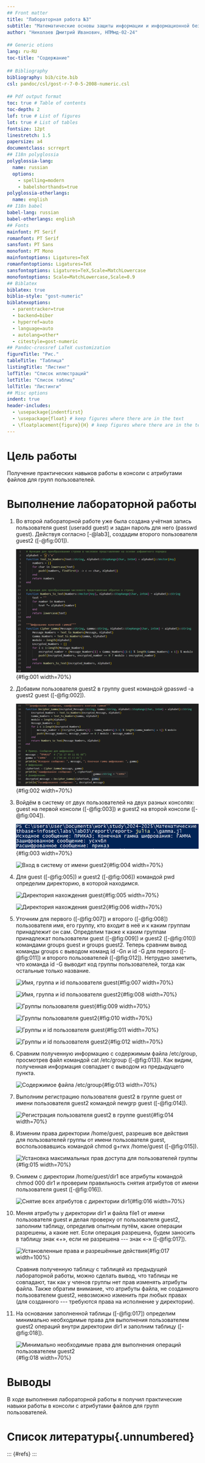 ```yaml
---
## Front matter
title: "Лабораторная работа №3"
subtitle: "Математические основы защиты информации и информационной безопасности"
author: "Николаев Дмитрий Иванович, НПМмд-02-24"

## Generic otions
lang: ru-RU
toc-title: "Содержание"

## Bibliography
bibliography: bib/cite.bib
csl: pandoc/csl/gost-r-7-0-5-2008-numeric.csl

## Pdf output format
toc: true # Table of contents
toc-depth: 2
lof: true # List of figures
lot: true # List of tables
fontsize: 12pt
linestretch: 1.5
papersize: a4
documentclass: scrreprt
## I18n polyglossia
polyglossia-lang:
  name: russian
  options:
	- spelling=modern
	- babelshorthands=true
polyglossia-otherlangs:
  name: english
## I18n babel
babel-lang: russian
babel-otherlangs: english
## Fonts
mainfont: PT Serif
romanfont: PT Serif
sansfont: PT Sans
monofont: PT Mono
mainfontoptions: Ligatures=TeX
romanfontoptions: Ligatures=TeX
sansfontoptions: Ligatures=TeX,Scale=MatchLowercase
monofontoptions: Scale=MatchLowercase,Scale=0.9
## Biblatex
biblatex: true
biblio-style: "gost-numeric"
biblatexoptions:
  - parentracker=true
  - backend=biber
  - hyperref=auto
  - language=auto
  - autolang=other*
  - citestyle=gost-numeric
## Pandoc-crossref LaTeX customization
figureTitle: "Рис."
tableTitle: "Таблица"
listingTitle: "Листинг"
lofTitle: "Список иллюстраций"
lotTitle: "Список таблиц"
lolTitle: "Листинги"
## Misc options
indent: true
header-includes:
  - \usepackage{indentfirst}
  - \usepackage{float} # keep figures where there are in the text
  - \floatplacement{figure}{H} # keep figures where there are in the text
---
```


# Цель работы

Получение практических навыков работы в консоли с атрибутами файлов для групп пользователей.

# Выполнение лабораторной работы

1. Во второй лабораторной работе уже была создана учётная запись пользователя guest (useradd guest) и задан пароль для него (passwd guest). Действуя согласно [-@lab3], создадим второго пользователя guest2 ([-@fig:001]).

    ![Создание учётной записи guest2](image/1.png){#fig:001 width=70%}

2. Добавим пользователя guest2 в группу guest командой gpasswd -a guest2 guest ([-@fig:002]).

    ![Добавление guest2 в группу guest](image/2.png){#fig:002 width=70%}

3. Войдём в систему от двух пользователей на двух разных консолях: guest на первой консоли ([-@fig:003]) и guest2 на второй консоли ([-@fig:004]).

    ![Вход в систему от имени guest](image/3.png){#fig:003 width=70%}

    ![Вход в систему от имени guest2](image/4.png){#fig:004 width=70%}

4. Для guest ([-@fig:005]) и guest2 ([-@fig:006]) командой pwd определим директорию, в которой находимся.

    ![Директория нахождения guest](image/5.png){#fig:005 width=70%}

    ![Директория нахождения guest2](image/6.png){#fig:006 width=70%}

5. Уточним для первого ([-@fig:007]) и второго ([-@fig:008]) пользователя имя, его группу, кто входит в неё и к каким группам принадлежит он сам. Определим также к каким группам принадлежат пользователи guest ([-@fig:009]) и guest2 ([-@fig:010]) командами groups guest и groups guest2. Теперь сравним вывод команды groups с выводом команд id -Gn и id -G для первого ([-@fig:011]) и второго пользователей ([-@fig:012]). Нетрудно заметить, что команда id -G выводит код группы пользователей, тогда как остальные только название.

    ![Имя, группа и id пользователя guest](image/7.png){#fig:007 width=70%}

    ![Имя, группа и id пользователя guest2](image/8.png){#fig:008 width=70%}

    ![Группы пользователя guest](image/9.png){#fig:009 width=70%}

    ![Группы пользователя guest2](image/10.png){#fig:010 width=70%}

    ![Группы и id пользователя guest](image/11.png){#fig:011 width=70%}

    ![Группы и id пользователя guest2](image/12.png){#fig:012 width=70%}

6. Сравним полученную информацию с содержимым файла /etc/group, просмотрев файл командой cat /etc/group ([-@fig:013]). Как видим, полученная информация совпадает с выводом из предыдущего пункта.

    ![Содержимое файла /etc/group](image/13.png){#fig:013 width=70%}

7. Выполним регистрацию пользователя guest2 в группе guest от имени пользователя guest2 командой newgrp guest ([-@fig:014]).

    ![Регистрация пользователя guest2 в группе guest](image/14.png){#fig:014 width=70%}

8. Изменим права директории /home/guest, разрешив все действия для пользователей группы от имени пользователя guest, воспользовавшись командой chmod g+rwx /home/guest ([-@fig:015]).

    ![Установка максимальных прав доступа для пользователей группы](image/15.png){#fig:015 width=70%}

9. Снимем с директории /home/guest/dir1 все атрибуты командой chmod 000 dir1 и проверим правильность снятия атрибутов от имени пользователя guest ([-@fig:016]).

    ![Снятие всех атрибутов с директории dir1](image/16.png){#fig:016 width=70%}

10. Меняя атрибуты у директории dir1 и файла file1 от имени пользователя guest и делая проверку от пользователя guest2, заполним таблицу, определив опытным путём, какие операции разрешены, а какие нет. Если операция разрешена, будем заносить в таблицу знак «+», если не разрешена --- знак «-» ([-@fig:017]).

    ![Установленные права и разрешённые действия](image/17.png){#fig:017 width=100%}

    Сравнив полученную таблицу с таблицей из предыдущей лабораторной работы, можно сделать вывод, что таблицы не совпадают, так как у членов группы нет прав изменять атрибуты файла. Также обратим внимание, что атрибуты файла, не созданного пользователем guest2, невозможно изменить при любых правах (для созданного --- требуются права на исполнение у директории).

11. На основании заполненной таблицы ([-@fig:017]) определим минимально необходимые права для выполнения пользователем guest2 операций внутри директории dir1 и заполним таблицу ([-@fig:018]).

    ![Минимально необходимые права для выполнения операций пользователем guest2](image/18.png){#fig:018 width=70%}

# Выводы

В ходе выполнения лабораторной работы я получил практические навыки работы в консоли с атрибутами файлов для групп пользователей.

# Список литературы{.unnumbered}

::: {#refs}
:::
